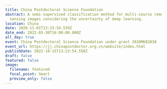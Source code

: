 ```yaml
---
title: China Postdoctoral Science Foundation
abstract: A semi-supervised classification method for multi-source remote
  sensing images considering the uncertainty of deep learning.
location: China
date: 2020-11-01T13:23:54.539Z
date_end: 2022-03-30T16:00:00.000Z
all_day: true
event: China Postdoctoral Science Foundation under grant 2020M682038
event_url: https://jj.chinapostdoctor.org.cn/website/index.html
publishDate: 2022-10-15T13:23:54.558Z
draft: false
featured: false
image:
  filename: featured
  focal_point: Smart
  preview_only: false
---
```

